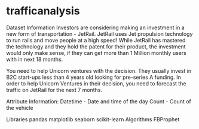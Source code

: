 # trafficanalysis
Dataset Information
Investors are considering making an investment in a new form of transportation - JetRail. JetRail uses Jet propulsion technology to run rails and move people at a high speed! While JetRail has mastered the technology and they hold the patent for their product, the investment would only make sense, if they can get more than 1 Million monthly users with in next 18 months.

You need to help Unicorn ventures with the decision. They usually invest in B2C start-ups less than 4 years old looking for pre-series A funding. In order to help Unicorn Ventures in their decision, you need to forecast the traffic on JetRail for the next 7 months.

Attribute Information:
Datetime - Date and time of the day
Count - Count of the vehicle



Libraries
pandas
matplotlib
seaborn
scikit-learn
Algorithms
FBProphet
